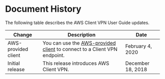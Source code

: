 # Document History<a name="WhatsNew"></a>

The following table describes the AWS Client VPN User Guide updates\.


| Change | Description | Date | 
| --- | --- | --- | 
| AWS\-provided client | You can use the [AWS\-provided client](connect-aws-client-vpn-connect.md) to connect to a Client VPN endpoint\.  | February 4, 2020 | 
| Initial release | This release introduces AWS Client VPN\. | December 18, 2018 | 